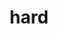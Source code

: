 ---
category: 4-letters
denotation: null
name: hard
reference_link: https://www.etymonline.com/word/hard
root_language: null
root_name: null
title: hard
type: free
word_sums:
- respelling: hard
  sum: 'Hard + '
---